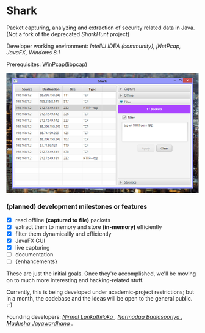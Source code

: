 Shark
=====

Packet capturing, analyzing and extraction of security related data in Java.
(Not a fork of the deprecated *SharkHunt* project)

Developer working environment: _IntelliJ IDEA (community), jNetPcap, JavaFX, Windows 8.1_

Prerequisites: [WinPcap(libpcap)](https://www.winpcap.org/install/)

![ A screenshot of Shark ](content/screenshot-1.png)

### (planned) development milestones or **features**

- [x] read offline **(captured to file)** packets
- [x] extract them to memory and store **(in-memory)** efficiently
- [x] filter them dynamicallly and efficiently
- [x] JavaFX GUI
- [x] live capturing
- [ ] documentation
- [ ] {enhancements}

These are just the initial goals. Once they're accomplished, we'll be moving on to much more interesting and hacking-related stuff.

Currently, this is being developed under academic-project restrictions; but in a month, 
the codebase and the ideas will be open to the general public. :-)

Founding developers: _[ Nirmal Lankathilaka ](https://github.com/NirmalL "Nirmal's GitHub"), [ Narmadaa Baalasooriya ](https://github.com/NarmadaBalasooriya "Narmada's GitHub"), [ Madusha Jayawardhana ](https://github.com/madushaj "Madusha's GitHub")_.
